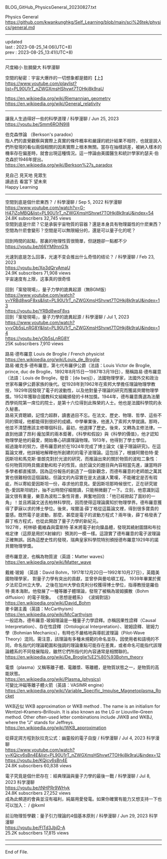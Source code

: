     
BLOG_GitHub_PhysicsGeneral_20230827.txt  
  
Physics General  
  https://github.com/kwankunghkg/Self_Learning/blob/main/sci%26tek/physics/general.md  
  
----------------------------------------  
  
updated  
last : 2023-08-25_14:06(UTC+8)  
prev : 2023-08-25_13:41(UTC+8)  
  
  
----------------------------------------  
  
尺度縮小 肚腩變大 科學漫聊  
  
空間的秘密：宇宙大爆炸的一切想象都是錯的【上】   
https://www.youtube.com/playlist?list=PL90U1rT_nZWGXmsHShvwt7TOHkj8k9raU  
  
  
  
https://en.wikipedia.org/wiki/Riemannian_geometry  
https://en.wikipedia.org/wiki/General_relativity  
  
  
  
  
----------------------------------------  
  
讓我人生過得好一些的科學道理 / 科學漫聊 / Jun 25, 2023  
https://youtu.be/Smm6ROlN9l8  

伯克森悖論 （Berkson's paradox）  
	指人們的直覺觀察與實際上真實的條件概率和嚴謹的統計結果不相符，也就是說人們所發現的看似兩個相關的因素實際上根本無關。當存在抽樣誤差，被納入樣本的機率存在偏差時，就會出現這種情況。這一悖論由美國醫生和統計學家約瑟夫·伯克森於1946年提出。  
  https://en.wikipedia.org/wiki/Berkson%27s_paradox  
  
見自己 見天地 見眾生  
讀過去 看當下 望未來  
Happy Learning  
  
  
----------------------------------------  
  
空間到底是個什麽東西？ / 科學漫聊 /  Sep 5, 2022  科学漫聊  
https://www.youtube.com/watch?v=G-H47jZoMBQ&list=PL90U1rT_nZWGXmsHShvwt7TOHkj8k9raU&index=54  
24.8K subscribers  32,745 views  
空間到底是什麽？它是承裝宇宙物質的容器？還是本身具有物理屬性的什麽東西？空間為什麽會變形？空間是可以無限細分的，還是可以量子化的呢？  
  
回到時間的起點，那裏的物理性質很簡單，但謎題卻一點都不少  
https://youtu.be/t66YM9nnG1k  
  
光速到底是怎么回事，光速不变会推出什么奇怪的结论？ / 科學漫聊 /  Feb 23, 2023    
https://youtu.be/Xp3dQryAmaU  
24.9K subscribers  71,908 views  
宇宙速度有上限，这事真的很奇怪  
  
回到「案發現場」，量子力學的詭異起源（無BGM版）  
https://www.youtube.com/watch?v=YRBd8wqF8xs&list=PL90U1rT_nZWGXmsHShvwt7TOHkj8k9raU&index=13  
https://youtu.be/YRBd8wqF8xs  
回到「案發現場」，量子力學的詭異起源 / 科學漫聊 /  Jul 1, 2023    
https://www.youtube.com/watch?v=vOb5sLnRG8Y&list=PL90U1rT_nZWGXmsHShvwt7TOHkj8k9raU&index=14  
https://youtu.be/vOb5sLnRG8Y  
25K subscribers  7,910 views  
  
路易·德布羅意 Louis de Broglie / French physicist  
  https://en.wikipedia.org/wiki/Louis_de_Broglie  
	路易·維克多·德布羅意，第七代布羅伊公爵（法語：Louis Victor de Broglie, prince, duc de Broglie，1892年8月15日—1987年3月19日），簡稱路易·德布羅意（法語：Louis de Broglie，發音：[də bʁɔj]），法國物理學家，法國外交和政治世家布羅伊公爵家族的後代。從1928年到1962年在索邦大學擔任理論物理學教授，1929年因發現了電子的波動性，以及他對量子理論的研究而獲諾貝爾物理學獎。1952年獲聯合國教科文組織頒發的卡林加獎。1944年，德布羅意膺選為法蘭西學術院第一席位的院士，是第十六位得到此殊榮的人士。他也是法國科學院的永久秘書。  
	路易天資聰穎，記憶力超群，讀書過目不忘。在法文、歷史、物理、哲學、這些不同的領域，他都能得到很好的成績。中學畢業後，他進入了索邦大學就讀。那時，他並不清楚應該主修哪個科目。最初，他選擇了歷史。後來，又轉為主修法律。一直到他讀了昂利·龐加萊的兩本鉅著，《科學和假設》與《科學的價值》，他才認知物理學是他的最愛，開始專心研讀理論物理。1913年，他得到了學士學位。  
	經過幾年的努力，德布羅意終於在1924年完成了博士論文《量子理論研究》。在這篇論文裡，他詳細地解釋他所創建的的電子波理論。這包括了，根據阿爾伯特·愛因斯坦和馬克斯·普朗克對於光波的研究，而推論出來的關於物質的波粒二象性：任何物質同時具備波動和粒子的性質。由於論文的題目與內容相當先進，讓當時許多學者都直搖頭，因為這份報告的創造了一個新觀念，而德布羅意的老師朗之萬其實也很難相信這個論點，但論文的內容實在是太過讓人驚嘆，不能確定是否有瑕疵，所以寄給愛因斯坦一份，尋求他的意見。愛因斯坦那時候很忙，正在研究玻色-愛因斯坦統計，抽不出時間仔細閱讀，只能稍微翻了一下。立刻，他意識到這論文很有重量，樂意為波粒二象性背書，興奮地回信：「他已經掀起了面紗的一角」！並且將論文送去柏林科學院，因而使得這理論廣知於物理學界。德布羅意獲得了夢寐以求的博士學位。後來，埃爾溫·薛丁格從這篇論文裡，得到很多寶貴的靈感。既然電子是波動，那麼，甚麼是電子的波動方程式？兩年後，薛丁格發表了薛丁格方程式，也從此開啟了量子力學的新紀元。  
	1927年，柯林頓·戴維森與雷斯特·革末將電子射向鎳晶體，發現其繞射圖譜和布拉格定律（這原是用於X射線的）預測的一模一樣。這證實了德布羅意的電子波理論正確無誤。因為這歷史性的發現，瑞典皇家科學院特別頒授德布羅意1929年的諾貝爾物理學獎。  
  
德布羅意波，也稱為物質波（英語：Matter waves）  
  https://en.wikipedia.org/wiki/Matter_wave  
  
戴維·玻姆 （英語：David Bohm，1917年12月20日—1992年10月27日），英籍美國物理學家， 對量子力學有突出的貢獻，並曾參與曼哈頓工程。 1939年畢業於賓夕法尼亞州立大學。 之後在加州大學伯克利分校獲得博士學位，指導教授是羅伯特·奧本海默。他發展了一種等離子體理論，發現了被稱為玻姆擴散（Bohm diffusion）的電子現象。 《思想是體系》 《波姆對話》  
  https://en.wikipedia.org/wiki/David_Bohm  
麥卡錫主義（英語：McCarthyism）  
  https://en.wikipedia.org/wiki/McCarthyism  
一般認為，德布羅意-玻姆理論是一種量子力學詮釋。亦稱因果性詮釋（Causal Interpretation）、存在性詮釋（Ontological Interpretation）、玻姆詮釋、玻姆力學（Bohmian Mechanics），有時也不嚴格地與導航波理論（Pilot-Wave Theory）混同。需注意，該理論有多種未規範的命名並存。因使用者和語境的不同，命名指代的理論範圍和強調的理論重點可能存在差異，或者命名可能指代該理論體系的不同發展階段，雖然它們所指代的內容通常是相關聯的。  
  https://en.wikipedia.org/wiki/De_Broglie%E2%80%93Bohm_theory  
  
電漿（plasma）又稱等離子體、電離漿、等離體，是物質狀態之一，是物質的高能狀態。  
  https://en.wikipedia.org/wiki/Plasma_(physics)  
可變比沖磁等離子體火箭（英語：VASIMR engine）  
  https://en.wikipedia.org/wiki/Variable_Specific_Impulse_Magnetoplasma_Rocket  
  
WKB近似 WKB approximation or WKB method . The name is an initialism for Wentzel–Kramers–Brillouin. It is also known as the LG or Liouville–Green method. Other often-used letter combinations include JWKB and WKBJ, where the "J" stands for Jeffreys.  
  https://en.wikipedia.org/wiki/WKB_approximation  
  
  
  
從薛定諤方程到狄拉克公式：幽靈般的電子自旋 / 科學漫聊 / Jul 4, 2023  科学漫聊  
https://www.youtube.com/watch?v=KQicv6sBn4E&list=PL90U1rT_nZWGXmsHShvwt7TOHkj8k9raU&index=12  
https://youtu.be/KQicv6sBn4E  
24.8K subscribers  60,838 views  
  
  
電子究竟是個什麽存在：經典理論與量子力學的最後一戰 / 科學漫聊 / Jul 8, 2023  科学漫聊  
https://youtu.be/tNHPRr9WHyk  
24.8K subscribers  27,252 views  
成為此頻道的會員並沒有福利，純屬用愛發電。如果你確實有能力又想支持一下也可以加入：   / @kxml  
  
  
前沿物理哲學觀：量子引力理論的4個基本原則 / 科學漫聊 / Jun 29, 2023  科学漫聊  
https://youtu.be/FlTd3JbjD-A  
25.2K subscribers  17,815 views  
  
  
  
  
----------------------------------------  
  
  
  
----------------------------------------  
End of File.  
